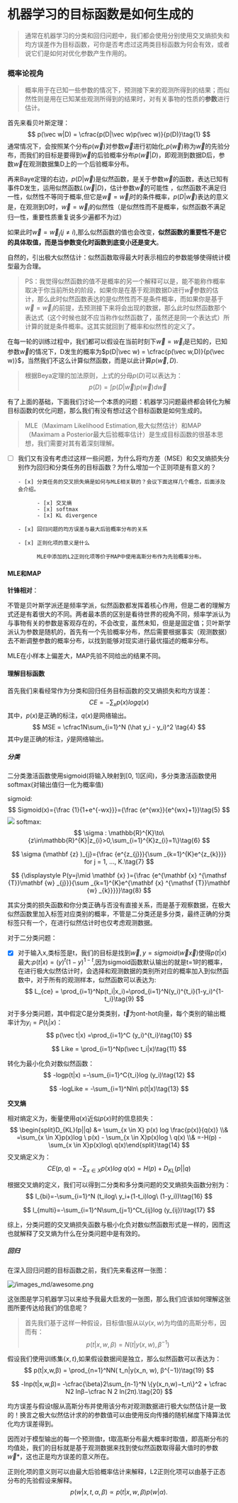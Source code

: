 # 机器学习的目标函数是如何生成的

> 通常在机器学习的分类和回归问题中，我们都会使用分别使用交叉熵损失和均方误差作为目标函数，可你是否考虑过这两类目标函数为何会有效，或者说它们是如何对优化参数产生作用的。

### 概率论视角

> 概率用于在已知一些参数的情况下，预测接下来的观测所得到的结果；而似然性则是用在已知某些观测所得到的结果时，对有关事物的性质的**参数**进行估计。

首先来看贝叶斯定理：
$$
p(\vec w|D) = \cfrac{p(D|\vec w)p(\vec w)}{p(D)}\tag{1}
$$
通常情况下，会按照某个分布$p(\vec w)$对参数$\vec w$进行初始化,$p(\vec w)$称为$\vec w$的先验分布，而我们的目标是要得到$\vec w$的后验概率分布$p(\vec w|D)$，即观测到数据D后，参数$\vec w$在观测数据集D上的一个后验概率分布。



再来Baye定理的右边，$p(D|\vec w)$是似然函数，是关于参数$\vec w$的函数，表达已知有事件D发生，运用似然函数$L(\vec w|D)$，估计参数$\vec w$的可能性	，似然函数不满足归一性，似然性不等同于概率,但它是$\vec w = \vec w_i$时的条件概率，$p(D|\vec w)$表达的意义是，在观测到D时，$\vec w = \vec w_i$的似然性（是似然性而不是概率，似然函数不满足归一性，重要性质重复说多少遍都不为过）



如果此时$\vec w = \vec w_j(j\ne i)$,那么似然函数的值也会改变，**似然函数的重要性不是它的具体取值，而是当参数变化时函数到底变小还是变大**。



自然的，引出极大似然估计：似然函数取得最大时表示相应的参数能够使得统计模型最为合理。



> PS：我觉得似然函数的值不是概率的另一个解释可以是，能不能称作概率取决于你当前所处的阶段，如果你是在基于观测数据D进行$\vec w$参数的估计，那么此时似然函数表达的是似然性而不是条件概率，而如果你是基于$\vec w = \vec w_i$的前提，去预测接下来将会出现的数据，那么此时似然函数那个表达式（这个时候也就不应当称作似然函数了，虽然还是同一个表达式）所计算的就是条件概率。这其实就回到了概率和似然性的定义了。



在每一轮的训练过程中，我们都可以假设在当前时刻下$\vec w = \vec w_i$是已知的，已知参数$\vec w$的情况下，D发生的概率为$p(D|\vec w) = \cfrac{p(\vec w,D)}{p(\vec w)}$，当然我们不这么计算似然函数，而是以此计算$p(\vec w,D)$.



> 根据Beya定理的加法原则，上式的分母$p(D)$可以表达为：
> $$
> p(D)=\int p(D|\vec w)p(\vec w)d\vec w \tag{2}
> $$
>

有了上面的基础，下面我们讨论一个本质的问题：机器学习问题最终都会转化为解目标函数的优化问题，那么我们有没有想过这个目标函数是如何生成的。

> MLE（Maximam Likelihood Estimation,极大似然估计）和MAP（Maximam a Posterior最大后验概率估计）是生成目标函数的很基本思想，我们需要对其有着深刻理解。

- [ ] 我们又有没有考虑过这样一些问题，为什么将均方差（MSE）和交叉熵损失分别作为回归和分类任务的目标函数？为什么增加一个正则项是有意义的？

      - [x] 分类任务的交叉损失熵是如何与MLE相关联的？会议下面这样几个概念，后面涉及会介绍。

            - [x] 交叉熵
            - [x] softmax
            - [x] KL divergence

      - [x] 回归问题的均方误差与最大后验概率分布的关系

      - [x] 正则化项的意义是什么

            MLE中添加的L2正则化项等价于MAP中使用高斯分布作为先验概率分布。

#### MLE和MAP

**针锋相对**：

不管是贝叶斯学派还是频率学派，似然函数都发挥着核心作用，但是二者的理解方式还是有着很大的不同。两者最本质的区别是看待世界的视角不同，频率学派认为与事物有关的参数是客观存在的，不会改变，虽然未知，但是是固定值；贝叶斯学派认为参数是随机的，首先有一个先验概率分布，然后需要根据事实（观测数据）去不断调整参数的概率分布，以找到能够对现实进行最优描述的概率分布。

MLE在小样本上偏差大，MAP先验不同给出的结果不同。

#### 理解目标函数

首先我们来看经常作为分类和回归任务目标函数的交叉熵损失和均方误差：
$$
CE = -\sum_x p(x)logq(x) \tag{3}
$$
其中，$p(x)$是正确的标注，$q(x)$是网络输出。
$$
MSE = \cfrac1N\sum_{i=1}^N (\hat y_i - y_i)^2 \tag{4}
$$
其中y是正确的标注，$\hat y$是网络输出。



##### 分类

二分类激活函数使用sigmoid(将输入映射到[0, 1]区间)，多分类激活函数使用softmax(对输出值归一化为概率值)

sigmoid:
$$
Sigmoid(x)={\frac {1}{1+e^{-wx}}}={\frac {e^{wx}}{e^{wx}+1}}\tag{5}
$$
![](/media/files/images/sigmoid.png)
softmax:
$$
\sigma : \mathbb{R}^{K}\to\{z\in\mathbb{R}^{K}|z_{i}>0,\sum_{i=1}^{K}z_{i}=1\}\tag{6}
$$

$$
\sigma (\mathbf {z} )_{j}={\frac {e^{z_{j}}}{\sum _{k=1}^{K}e^{z_{k}}}}  for j = 1, …, K.\tag{7}
$$

$$
{\displaystyle P(y=j\mid \mathbf {x} )={\frac {e^{\mathbf {x} ^{\mathsf {T}}\mathbf {w} _{j}}}{\sum _{k=1}^{K}e^{\mathbf {x} ^{\mathsf {T}}\mathbf {w} _{k}}}}}\tag{8}
$$

其实分类的损失函数和你分类正确与否没有直接关系，而是基于观察数据，在极大似然函数里加入标签对应类别的概率，不管是二分类还是多分类，最终正确的分类标签只有一个，在进行似然估计时也仅考虑观测数据。

对于二分类问题：

- [x] 对于输入x,类标签是t，我们的目标是找到$\vec w,y=sigmoid(\vec w \vec x)$使得$p(t|x)$最大:$p(t|x) = (y)^t(1-y)^{1-t}$,因为sigmoid函数默认输出的就是t=1时的概率，在进行极大似然估计时，会选择和观测数据的类别所对应的概率加入到似然函数中，对于所有的观测样本，似然函数可以表达为:
      $$
      L_{ce} = \prod_{i=1}^Np(t_i|x_i)=\prod_{i=1}^N(y_i)^{t_i}(1-y_i)^{1-t_i}\tag{9}
      $$



对于多分类问题，其中假定C是分类类别，$\vec t$为ont-hot向量，每个类别的输出概率计为$y_i=P(t_i|x)$：
$$
p(\vec t|x) =\prod_{i=1}^C (y_i)^{t_i}\tag{10}
$$

$$
Like = \prod_{i=1}^Np(\vec t_i|x)\tag{11}
$$

转化为最小化负对数似然函数：
$$
-logp(t|x) =-\sum_{i=1}^C{t_i}log (y_i)\tag{12}
$$

$$
-logLike = -\sum_{i=1}^Nln\ p(t|x)\tag{13}
$$



**交叉熵**

相对熵定义为，衡量使用$q(x)$近似$p(x)$时的信息损失：
$$
\begin{split}D_{KL}(p||q) &= \sum_{x \in X} p(x) log \frac{p(x)}{q(x)} \\& =\sum_{x \in X}p(x)log \ p(x) - \sum_{x \in X}p(x)log \ q(x) \\& =-H(p) - \sum_{x \in X}p(x)log\ q(x)\end{split}\tag{14}
$$
交叉熵定义为：
$$
CE(p, q) = -\sum_{x \in X}p(x)log\ q(x) = H(p) + D_{KL}(p||q)\tag{15}
$$


根据交叉熵的定义，我们可以得到二分类和多分类问题的交叉熵损失函数分别为：
$$
l_{bi}=-\sum_{i=1}^N (t_ilog\ y_i+(1-t_i)log\ (1-y_i))\tag{16}
$$

$$
l_{multi}=-\sum_{i=1}^N\sum_{j=1}^Ct_{ij}log (y_{ij})\tag{17}
$$

综上，分类问题的交叉熵损失函数与极小化负对数似然函数形式是一样的，因而这也就解释了交叉熵为什么在分类问题中是有效的。

<!--即便我们知道了这二者形式一样，也可以根据MLE去理解交叉熵损失函数的意义，但是为什么依据交叉熵定义写出的损失函数会和MLE的形式一样呢，交叉熵本身的定义里和极大似然函数是否有什么关系呢？-->



##### 回归

在深入回归问题的目标函数之前，我们先来看这样一张图：

![/images_md/awesome.png](/media/files/images/awesome.png)

这张图是学习机器学习以来给予我最大启发的一张图，那么我们应该如何理解这张图所要传达给我们的信息呢？

> 首先我们基于这样一种假设，目标值t服从以$y(x,w)$为均值的高斯分布，因而有：
> $$
> p(t|x,w,\beta)=N(t|y(x,w),\beta^{-1})\tag{18}
> $$
>

假设我们使用训练集$\{x,t\}$,如果假设数据间是独立，那么似然函数可以表达为：
$$
p(t|x,w,β) = \prod_{n=1}^NN( t_n|y(x_n, w), β^{−1})\tag{19}
$$

$$
-lnp(t|x,w,β)= -\cfrac{\beta}2\sum_{n-1}^N \{y(x_n,w)−t_n\}^2 + \cfrac N2 lnβ−\cfrac N 2 ln(2π).\tag{20}
$$

均方误差与假设t服从高斯分布并使用该分布对观测数据进行极大似然估计是一致的！换言之极大似然估计求的的参数值可以由使用反向传播的随机梯度下降算法优化均方误差得到。

因而对于模型输出的每一个预测值t，t取高斯分布最大概率时取值，即高斯分布的均值处，我们的目标就是基于观测数据来找到使似然函数取得最大值时的参数$\vec w*$，这也正是均方误差的意义所在。

<!--那么均方误差的提出是不是独立的呢？是先有的均方误差后来才碰巧发现了其所包含的假设和意义吗？-->

正则化项的意义则可以由最大后验概率估计来解释，L2正则化项可以由基于正态分布的先验假设来解释。
$$
p(w|x, t, α, β) \varpropto p(t|x, w, β)p(w|α).\tag{21}
$$
